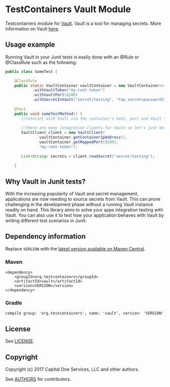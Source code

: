 # TestContainers Vault Module

Testcontainers module for [Vault](https://github.com/hashicorp/vault). Vault is a tool for managing secrets. More information on Vault [here](https://www.vaultproject.io/).

## Usage example

Running Vault in your Junit tests is easily done with an @Rule or @ClassRule such as the following:

```java
public class SomeTest {

    @ClassRule
    public static VaultContainer vaultContainer = new VaultContainer<>()
            .withVaultToken("my-root-token")
            .withVaultPort(8200)
            .withSecretInVault("secret/testing", "top_secret=password1","db_password=dbpassword1");
    
    @Test
    public void someTestMethod() {
       //interact with Vault via the container's host, port and Vault token. 
       
       //There are many integration clients for Vault so let's just define a general one here:
       VaultClient client = new VaultClient(
               vaultContainer.getContainerIpAddress(),
               vaultContainer.getMappedPort(8200),
               "my-root-token");
       
       List<String> secrets = client.readSecret("secret/testing");
       
    }
```

## Why Vault in Junit tests?

With the increasing popularity of Vault and secret management, applications are now needing to source secrets from Vault.
This can prove challenging in the development phase without a running Vault instance readily on hand. This library 
aims to solve your apps integration testing with Vault. You can also use it to
test how your application behaves with Vault by writing different test scenarios in Junit.

## Dependency information

Replace `VERSION` with the [latest version available on Maven Central](https://search.maven.org/#search%7Cga%7C1%7Cg%3A%22org.testcontainers%22).

### Maven

```
<dependency>
    <groupId>org.testcontainers</groupId>
    <artifactId>vault</artifactId>
    <version>VERSION</version>
</dependency>
```

### Gradle

```
compile group: 'org.testcontainers', name: 'vault', version: 'VERSION'
```

## License

See [LICENSE](LICENSE).

## Copyright

Copyright (c) 2017 Capital One Services, LLC and other authors.

See [AUTHORS](AUTHORS) for contributors.
